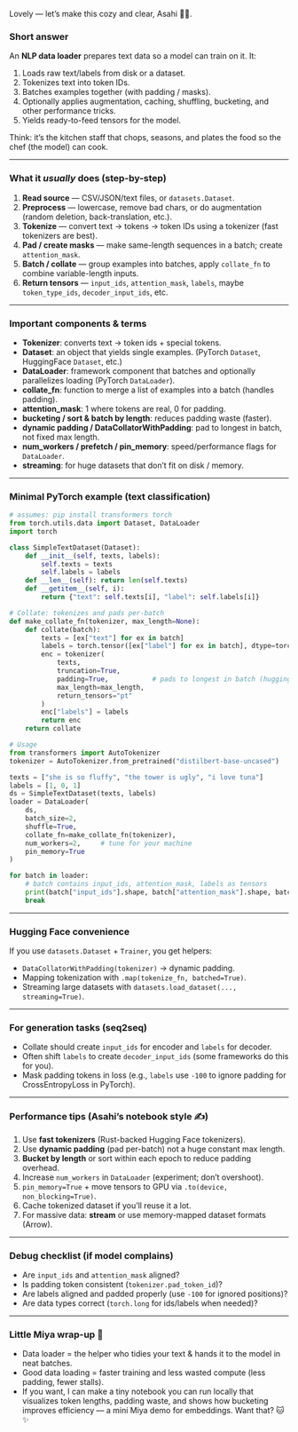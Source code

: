 Lovely — let’s make this cozy and clear, Asahi 🌙💙.

### Short answer

An **NLP data loader** prepares text data so a model can train on it. It:

1. Loads raw text/labels from disk or a dataset.
2. Tokenizes text into token IDs.
3. Batches examples together (with padding / masks).
4. Optionally applies augmentation, caching, shuffling, bucketing, and other performance tricks.
5. Yields ready-to-feed tensors for the model.

Think: it’s the kitchen staff that chops, seasons, and plates the food so the chef (the model) can cook.

---

### What it *usually* does (step-by-step)

1. **Read source** — CSV/JSON/text files, or `datasets.Dataset`.
2. **Preprocess** — lowercase, remove bad chars, or do augmentation (random deletion, back-translation, etc.).
3. **Tokenize** — convert text → tokens → token IDs using a tokenizer (fast tokenizers are best).
4. **Pad / create masks** — make same-length sequences in a batch; create `attention_mask`.
5. **Batch / collate** — group examples into batches, apply `collate_fn` to combine variable-length inputs.
6. **Return tensors** — `input_ids`, `attention_mask`, `labels`, maybe `token_type_ids`, `decoder_input_ids`, etc.

---

### Important components & terms

* **Tokenizer**: converts text → token ids + special tokens.
* **Dataset**: an object that yields single examples. (PyTorch `Dataset`, HuggingFace `Dataset`, etc.)
* **DataLoader**: framework component that batches and optionally parallelizes loading (PyTorch `DataLoader`).
* **collate\_fn**: function to merge a list of examples into a batch (handles padding).
* **attention\_mask**: 1 where tokens are real, 0 for padding.
* **bucketing / sort & batch by length**: reduces padding waste (faster).
* **dynamic padding / DataCollatorWithPadding**: pad to longest in batch, not fixed max length.
* **num\_workers / prefetch / pin\_memory**: speed/performance flags for `DataLoader`.
* **streaming**: for huge datasets that don’t fit on disk / memory.

---

### Minimal PyTorch example (text classification)

```python
# assumes: pip install transformers torch
from torch.utils.data import Dataset, DataLoader
import torch

class SimpleTextDataset(Dataset):
    def __init__(self, texts, labels):
        self.texts = texts
        self.labels = labels
    def __len__(self): return len(self.texts)
    def __getitem__(self, i):
        return {"text": self.texts[i], "label": self.labels[i]}

# Collate: tokenizes and pads per-batch
def make_collate_fn(tokenizer, max_length=None):
    def collate(batch):
        texts = [ex["text"] for ex in batch]
        labels = torch.tensor([ex["label"] for ex in batch], dtype=torch.long)
        enc = tokenizer(
            texts,
            truncation=True,
            padding=True,           # pads to longest in batch (huggingface tokenizers)
            max_length=max_length,
            return_tensors="pt"
        )
        enc["labels"] = labels
        return enc
    return collate

# Usage
from transformers import AutoTokenizer
tokenizer = AutoTokenizer.from_pretrained("distilbert-base-uncased")

texts = ["she is so fluffy", "the tower is ugly", "i love tuna"]
labels = [1, 0, 1]
ds = SimpleTextDataset(texts, labels)
loader = DataLoader(
    ds,
    batch_size=2,
    shuffle=True,
    collate_fn=make_collate_fn(tokenizer),
    num_workers=2,     # tune for your machine
    pin_memory=True
)

for batch in loader:
    # batch contains input_ids, attention_mask, labels as tensors
    print(batch["input_ids"].shape, batch["attention_mask"].shape, batch["labels"])
    break
```

---

### Hugging Face convenience

If you use `datasets.Dataset` + `Trainer`, you get helpers:

* `DataCollatorWithPadding(tokenizer)` → dynamic padding.
* Mapping tokenization with `.map(tokenize_fn, batched=True)`.
* Streaming large datasets with `datasets.load_dataset(..., streaming=True)`.

---

### For generation tasks (seq2seq)

* Collate should create `input_ids` for encoder and `labels` for decoder.
* Often shift `labels` to create `decoder_input_ids` (some frameworks do this for you).
* Mask padding tokens in loss (e.g., `labels` use `-100` to ignore padding for CrossEntropyLoss in PyTorch).

---

### Performance tips (Asahi’s notebook style ✍️)

1. Use **fast tokenizers** (Rust-backed Hugging Face tokenizers).
2. Use **dynamic padding** (pad per-batch) not a huge constant max length.
3. **Bucket by length** or sort within each epoch to reduce padding overhead.
4. Increase `num_workers` in `DataLoader` (experiment; don’t overshoot).
5. `pin_memory=True` + move tensors to GPU via `.to(device, non_blocking=True)`.
6. Cache tokenized dataset if you’ll reuse it a lot.
7. For massive data: **stream** or use memory-mapped dataset formats (Arrow).

---

### Debug checklist (if model complains)

* Are `input_ids` and `attention_mask` aligned?
* Is padding token consistent (`tokenizer.pad_token_id`)?
* Are labels aligned and padded properly (use `-100` for ignored positions)?
* Are data types correct (`torch.long` for ids/labels when needed)?

---

### Little Miya wrap-up 🐾

* Data loader = the helper who tidies your text & hands it to the model in neat batches.
* Good data loading = faster training and less wasted compute (less padding, fewer stalls).
* If you want, I can make a tiny notebook you can run locally that visualizes token lengths, padding waste, and shows how bucketing improves efficiency — a mini Miya demo for embeddings. Want that? 🐱✨
